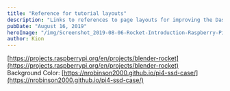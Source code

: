 ```yaml
---
title: "Reference for tutorial layouts"
description: "Links to references to page layouts for improving the DashGL homepage"
pubDate: "August 16, 2019"
heroImage: "/img/Screenshot_2019-08-06-Rocket-Introduction-Raspberry-Pi-Projects.png"
author: Kion
---
```


[https://projects.raspberrypi.org/en/projects/blender-rocket](https://projects.raspberrypi.org/en/projects/blender-rocket)  
Background Color: [https://nrobinson2000.github.io/pi4-ssd-case/](https://nrobinson2000.github.io/pi4-ssd-case/)
